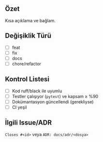 ## Özet

Kısa açıklama ve bağlam.

## Değişiklik Türü
- [ ] feat
- [ ] fix
- [ ] docs
- [ ] chore/refactor

## Kontrol Listesi
- [ ] Kod ruff/black ile uyumlu
- [ ] Testler çalışıyor (`pytest`) ve kapsam ≥ %90
- [ ] Dokümantasyon güncellendi (gerekliyse)
- [ ] CI yeşil

## İlgili Issue/ADR
`Closes #<id>` veya `ADR: docs/adr/<dosya>`
